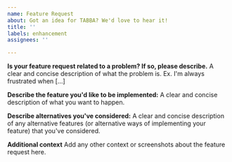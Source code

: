 ```yaml
---
name: Feature Request
about: Got an idea for TABBA? We'd love to hear it!
title: ''
labels: enhancement
assignees: ''

---
```


**Is your feature request related to a problem? If so, please describe.**
A clear and concise description of what the problem is. Ex. I'm always frustrated when [...]

**Describe the feature you'd like to be implemented:**
A clear and concise description of what you want to happen.

**Describe alternatives you've considered:**
A clear and concise description of any alternative features (or alternative ways of implementing your feature) that you've considered.

**Additional context**
Add any other context or screenshots about the feature request here.
